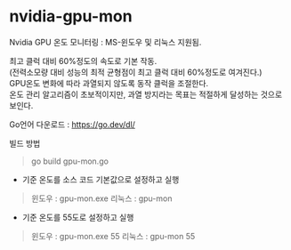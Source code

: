 # nvidia-gpu-mon
Nvidia GPU 온도 모니터링 : MS-윈도우 및 리눅스 지원됨.

최고 클럭 대비 60%정도의 속도로 기본 작동.<br>
(전력소모량 대비 성능의 최적 균형점이 최고 클럭 대비 60%정도로 여겨진다.)<br>
GPU온도 변화에 따라 과열되지 않도록 동작 클럭을 조절한다.<br>
온도 관리 알고리즘이 초보적이지만, 과열 방지라는 목표는 적절하게 달성하는 것으로 보인다.<br>

Go언어 다운로드 : https://go.dev/dl/

빌드 방법
> go build gpu-mon.go

- 기준 온도를 소스 코드 기본값으로 설정하고 실행
> 윈도우 : gpu-mon.exe 
> 리눅스 : gpu-mon

- 기준 온도를 55도로 설정하고 실행
> 윈도우 : gpu-mon.exe 55
> 리눅스 : gpu-mon 55

